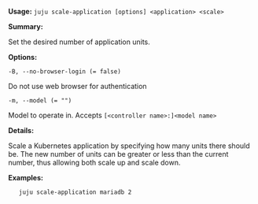 **Usage:** `juju scale-application [options] <application> <scale>`

**Summary:**

Set the desired number of application units.

**Options:**

`-B, --no-browser-login (= false)`

Do not use web browser for authentication

`-m, --model (= "")`

Model to operate in. Accepts `[<controller name>:]<model name>`

**Details:**

Scale a Kubernetes application by specifying how many units there should be. The new number of units can be greater or less than the current number, thus allowing both scale up and scale down.

**Examples:**

`   juju scale-application mariadb 2`
